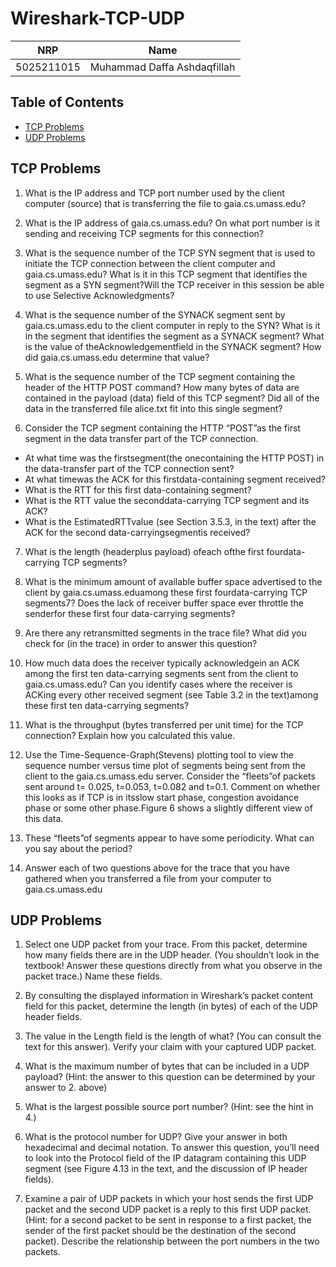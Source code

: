 # Wireshark-TCP-UDP


| NRP | Name |
| --- | --- |
| 5025211015 | Muhammad Daffa Ashdaqfillah |

## Table of Contents
  - [TCP Problems](#tcp-problems)
  - [UDP Problems](#udp-problems)

## TCP Problems
1. What is the IP address and TCP port number used by the client computer (source) that is transferring the file to gaia.cs.umass.edu?

2. What is the IP address of gaia.cs.umass.edu? On what port number is it sending and receiving TCP segments for this connection?

3. What is the sequence number of the TCP SYN segment that is used to initiate the TCP connection between the client computer and gaia.cs.umass.edu? What is it in this TCP segment that identifies the segment as a SYN segment?Will the TCP receiver in this session be able to use Selective Acknowledgments?

4. What is the sequence number of the SYNACK segment sent by gaia.cs.umass.edu to the client computer in reply to the SYN? What is it in the segment that identifies the segment as a SYNACK segment? What is the value of theAcknowledgementfield in the SYNACK segment? How did gaia.cs.umass.edu determine that value?

5. What is the sequence number of the TCP segment containing the header of the HTTP POST command? How many bytes of data are contained in the payload (data) field of this TCP segment? Did all of the data in the transferred file alice.txt fit into this single segment?

6. Consider the TCP segment containing the HTTP “POST”as the first segment in the data transfer part of the TCP connection.
- At what time was the firstsegment(the onecontaining the HTTP POST) in the data-transfer part of the TCP connection sent?
- At what timewas the ACK for this firstdata-containing segment received?
- What is the RTT for this first data-containing segment?
- What is the RTT value the seconddata-carrying TCP segment and its ACK?
- What is the EstimatedRTTvalue (see Section 3.5.3, in the text) after the ACK for the second data-carryingsegmentis received?

7. What is the length (headerplus payload) ofeach ofthe first fourdata-carrying TCP segments?

8. What is the minimum amount of available buffer space advertised to the client by gaia.cs.umass.eduamong these first fourdata-carrying TCP segments7? Does the lack of receiver buffer space ever throttle the senderfor these first four data-carrying segments?

9. Are there any retransmitted segments in the trace file? What did you check for (in the trace) in order to answer this question?

10. How much data does the receiver typically acknowledgein an ACK among the first ten data-carrying segments sent from the client to gaia.cs.umass.edu? Can you identify cases where the receiver is ACKing every other received segment (see Table 3.2 in the text)among these first ten data-carrying segments?

11. What is the throughput (bytes transferred per unit time) for the TCP connection? Explain how you calculated this value.

12. Use the Time-Sequence-Graph(Stevens) plotting tool to view the sequence number versus time plot of segments being sent from the client to the gaia.cs.umass.edu server. Consider the “fleets”of packets sent around t= 0.025, t=0.053, t=0.082 and t=0.1. Comment on whether this looks as if TCP is in itsslow start phase, congestion avoidance phase or some other phase.Figure 6 shows a slightly different view of this data.

13. These “fleets”of segments appear to have some periodicity. What can you say about the period?

14. Answer each of two questions above for the trace that you have gathered when 
you transferred a file from your computer to gaia.cs.umass.edu

## UDP Problems
1. Select one UDP packet from your trace. From this packet, determine how many fields there are in the UDP header. (You shouldn’t look in the textbook! Answer these questions directly from what you observe in the packet trace.) Name these fields.

2. By consulting the displayed information in Wireshark’s packet content field for this packet, determine the length (in bytes) of each of the UDP header fields.

3. The value in the Length field is the length of what? (You can consult the text for this answer). Verify your claim with your captured UDP packet.

4. What is the maximum number of bytes that can be included in a UDP payload? (Hint: the answer to this question can be determined by your answer to 2. above)

5. What is the largest possible source port number? (Hint: see the hint in 4.)

6. What is the protocol number for UDP? Give your answer in both hexadecimal and decimal notation. To answer this question, you’ll need to look into the Protocol field of the IP datagram containing this UDP segment (see Figure 4.13 in the text, and the discussion of IP header fields).

7. Examine a pair of UDP packets in which your host sends the first UDP packet and the second UDP packet is a reply to this first UDP packet. (Hint: for a second packet to be sent in response to a first packet, the sender of the first packet should be the destination of the second packet). Describe the relationship between the port numbers in the two packets.